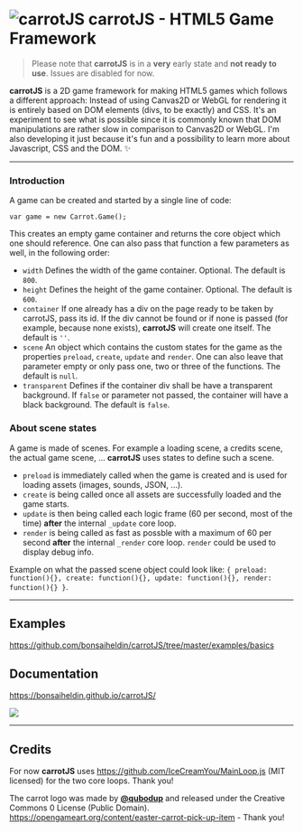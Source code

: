 # ![carrotJS](https://raw.githubusercontent.com/bonsaiheldin/carrotJS/master/carrotjs-logo.svg?sanitize=true) **carrotJS** - HTML5 Game Framework

> Please note that **carrotJS** is in a **very** early state and **not ready to use**. Issues are disabled for now.

**carrotJS** is a 2D game framework for making HTML5 games which follows a different approach: Instead of using Canvas2D or WebGL for rendering it is entirely based on DOM elements (divs, to be exactly) and CSS. It's an experiment to see what is possible since it is commonly known that DOM manipulations are rather slow in comparison to Canvas2D or WebGL. I'm also developing it just because it's fun and a possibility to learn more about Javascript, CSS and the DOM. ✨

---

### Introduction

A game can be created and started by a single line of code:

`var game = new Carrot.Game();`

This creates an empty game container and returns the core object which one should reference. One can also pass that function a few parameters as well, in the following order:

* `width` Defines the width of the game container. Optional. The default is `800`.
* `height` Defines the height of the game container. Optional. The default is `600`.
* `container` If one already has a div on the page ready to be taken by carrotJS, pass its id. If the div cannot be found or if none is passed (for example, because none exists), **carrotJS** will create one itself. The default is `''`.
* `scene` An object which contains the custom states for the game as the properties `preload`, `create`, `update` and `render`. One can also leave that parameter empty or only pass one, two or three of the functions. The default is `null`.
* `transparent` Defines if the container div shall be have a transparent background. If `false` or parameter not passed, the container will have a black background. The default is `false`.

### About scene states

A game is made of scenes. For example a loading scene, a credits scene, the actual game scene, ... **carrotJS** uses states to define such a scene.

* `preload` is immediately called when the game is created and is used for loading assets (images, sounds, JSON, ...).
* `create` is being called once all assets are successfully loaded and the game starts.
* `update` is then being called each logic frame (60 per second, most of the time) **after** the internal `_update` core loop.
* `render` is being called as fast as possble with a maximum of 60 per second **after** the internal `_render` core loop. `render` could be used to display debug info.

Example on what the passed scene object could look like: `{ preload: function(){}, create: function(){}, update: function(){}, render: function(){} }`.

---

## Examples
https://github.com/bonsaiheldin/carrotJS/tree/master/examples/basics

## Documentation
https://bonsaiheldin.github.io/carrotJS/

![](https://raw.githubusercontent.com/bonsaiheldin/carrotJS/master/preview.gif)

---

## Credits


For now **carrotJS** uses https://github.com/IceCreamYou/MainLoop.js (MIT licensed) for the two core loops. Thank you!

The carrot logo was made by [**@qubodup**](https://github.com/qubodup) and released under the Creative Commons 0 License (Public Domain). https://opengameart.org/content/easter-carrot-pick-up-item - Thank you!
